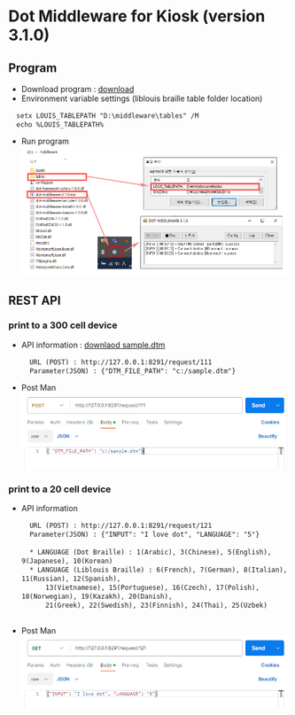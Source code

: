 # Dot Middleware for Kiosk (version 3.1.0)

## Program
- Download program : <a href="dot-middleware-kiosk-3.1.0.zip">download</a>
- Environment variable settings (liblouis braille table folder location)
```
  setx LOUIS_TABLEPATH "D:\middleware\tables" /M
  echo %LOUIS_TABLEPATH%
```  
- Run program
   <img src="images/program.gif" alt="Run program">

## REST API
### print to a 300 cell device
- API information : <a href="sample.dtm">downlaod sample.dtm</a>  
  ```
    URL (POST) : http://127.0.0.1:8291/request/111
    Parameter(JSON) : {"DTM_FILE_PATH": "c:/sample.dtm"}
  ```

- Post Man  
  <img src="images/postman-300cell.gif" alt="Post Man 300cell">

### print to a 20 cell device  
- API information
  ```
    URL (POST) : http://127.0.0.1:8291/request/121
    Parameter(JSON) : {"INPUT": "I love dot", "LANGUAGE": "5"}

    * LANGUAGE (Dot Braille) : 1(Arabic), 3(Chinese), 5(English), 9(Japanese), 10(Korean)
    * LANGUAGE (Liblouis Braille) : 6(French), 7(German), 8(Italian), 11(Russian), 12(Spanish), 
        13(Vietnamese), 15(Portuguese), 16(Czech), 17(Polish), 18(Norwegian), 19(Kazakh), 20(Danish), 
        21(Greek), 22(Swedish), 23(Finnish), 24(Thai), 25(Uzbek)           
                
  ```
 
- Post Man  
  <img src="images/postman-20cell.gif" alt="Post Man 300cell">